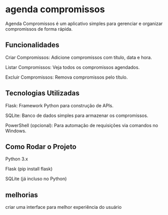 # agenda compromissos

Agenda Compromissos é um aplicativo simples para gerenciar e organizar compromissos de forma rápida.


## Funcionalidades

Criar Compromissos: Adicione compromissos com título, data e hora.

Listar Compromissos: Veja todos os compromissos agendados.

Excluir Compromissos: Remova compromissos pelo título.

## Tecnologias Utilizadas

Flask: Framework Python para construção de APIs.

SQLite: Banco de dados simples para armazenar os compromissos.

PowerShell (opcional): Para automação de requisições via comandos no Windows.

## Como Rodar o Projeto

Python 3.x

Flask (pip install flask)

SQLite (já incluso no Python)

## melhorias 

criar uma interface para melhor experiência do usuário
